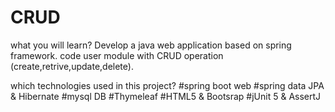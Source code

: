 # CRUD
what you will learn?
Develop a java web application based on spring framework.
code user module with CRUD operation (create,retrive,update,delete).

which technologies used in this project?
#spring boot web
#spring data JPA & Hibernate
#mysql DB
#Thymeleaf
#HTML5 & Bootsrap
#jUnit 5 & AssertJ
